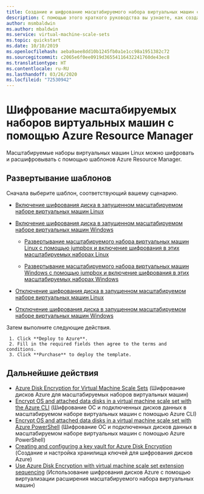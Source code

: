 ```yaml
---
title: Создание и шифрование масштабируемого набора виртуальных машин с помощью шаблонов Azure Resource Manager
description: С помощью этого краткого руководства вы узнаете, как создать и зашифровать масштабируемый набор виртуальных машин, используя шаблоны Azure Resource Manager
author: msmbaldwin
ms.author: mbaldwin
ms.service: virtual-machine-scale-sets
ms.topic: quickstart
ms.date: 10/10/2019
ms.openlocfilehash: aeba9aee8dd10b1245fb0a1e1cc98a1951382c72
ms.sourcegitcommit: c2065e6f0ee0919d36554116432241760de43ec8
ms.translationtype: HT
ms.contentlocale: ru-RU
ms.lasthandoff: 03/26/2020
ms.locfileid: "72530942"
---
```

# <a name="encrypt-virtual-machine-scale-sets-with-azure-resource-manager"></a>Шифрование масштабируемых наборов виртуальных машин с помощью Azure Resource Manager

Масштабируемые наборы виртуальных машин Linux можно шифровать и расшифровывать с помощью шаблонов Azure Resource Manager.

## <a name="deploying-templates"></a>Развертывание шаблонов

Сначала выберите шаблон, соответствующий вашему сценарию.

- [Включение шифрования диска в запущенном масштабируемом наборе виртуальных машин Linux](https://github.com/Azure/azure-quickstart-templates/tree/master/201-encrypt-running-vmss-linux)

- [Включение шифрования диска в запущенном масштабируемом наборе виртуальных машин Windows](https://github.com/Azure/azure-quickstart-templates/tree/master/201-encrypt-running-vmss-windows)

  - [Развертывание масштабируемого набора виртуальных машин Linux с помощью jumpbox и включение шифрования в этих масштабируемых наборах Linux](https://github.com/Azure/azure-quickstart-templates/tree/master/201-encrypt-vmss-linux-jumpbox)

  - [Развертывание масштабируемого набора виртуальных машин Windows с помощью jumpbox и включение шифрования в этих масштабируемых наборах Windows](https://github.com/Azure/azure-quickstart-templates/tree/master/201-encrypt-vmss-windows-jumpbox)

- [Отключение шифрования диска в запущенном масштабируемом наборе виртуальных машин Linux](https://github.com/Azure/azure-quickstart-templates/tree/master/201-decrypt-vmss-linux)

- [Отключение шифрования диска в запущенном масштабируемом наборе виртуальных машин Windows](https://github.com/Azure/azure-quickstart-templates/tree/master/201-decrypt-vmss-windows)

Затем выполните следующие действия.

     1. Click **Deploy to Azure**.
     2. Fill in the required fields then agree to the terms and conditions.
     3. Click **Purchase** to deploy the template.

## <a name="next-steps"></a>Дальнейшие действия

- [Azure Disk Encryption for Virtual Machine Scale Sets](disk-encryption-overview.md) (Шифрование дисков Azure для масштабируемых наборов виртуальных машин)
- [Encrypt OS and attached data disks in a virtual machine scale set with the Azure CLI](disk-encryption-cli.md) (Шифрование ОС и подключенных дисков данных в масштабируемом наборе виртуальных машин с помощью Azure CLI)
- [Encrypt OS and attached data disks in a virtual machine scale set with Azure PowerShell](disk-encryption-powershell.md) (Шифрование ОС и подключенных дисков данных в масштабируемом наборе виртуальных машин с помощью Azure PowerShell)
- [Creating and configuring a key vault for Azure Disk Encryption](disk-encryption-key-vault.md) (Создание и настройка хранилища ключей для шифрования дисков Azure)
- [Use Azure Disk Encryption with virtual machine scale set extension sequencing](disk-encryption-extension-sequencing.md) (Использование шифрования дисков Azure с помощью виртуализации расширения масштабируемого набора виртуальных машин)